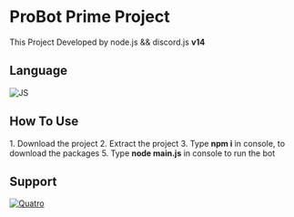<h1>ProBot Prime Project</h1>
<p>
  This Project Developed by node.js && discord.js <strong>v14</strong>
</p>
<h2>Language</h2>
<p>
   <img alt="JS" src="https://img.shields.io/badge/Javascript-f7e018?style=for-the-badge&logo=javascript&logoColor=white"/>
</p>
<h2>How To Use</h2>
1. Download the project
2. Extract the project
3. Type <strong>npm i</strong> in console, to download the packages
5. Type <strong>node main.js</strong> in console to run the bot

<h2>Support</h2>
<p>
  <a href="https://discord.gg/qs1">
    <img alt= "Quatro" src="https://api.weblutions.com/discord/invite/qs1/">
  </a>
</p>
